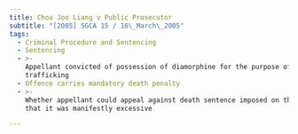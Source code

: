 ```yaml
---
title: Choa Joo Liang v Public Prosecutor
subtitle: "[2005] SGCA 15 / 16\_March\_2005"
tags:
  - Criminal Procedure and Sentencing
  - Sentencing
  - >-
    Appellant convicted of possession of diamorphine for the purpose of
    trafficking
  - Offence carries mandatory death penalty
  - >-
    Whether appellant could appeal against death sentence imposed on the ground
    that it was manifestly excessive

---
```


